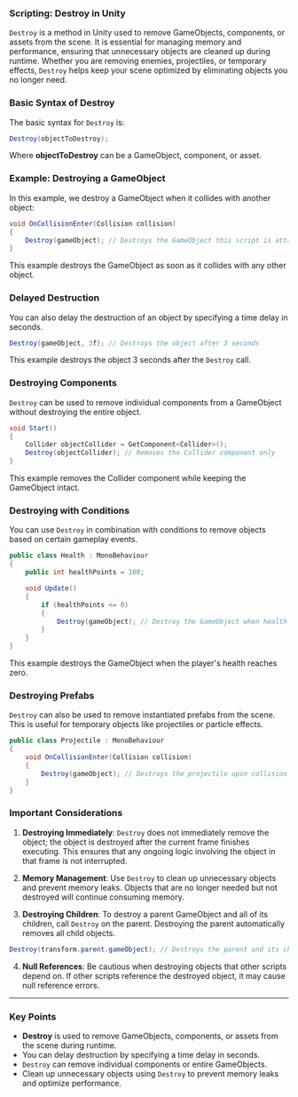 
### Scripting: Destroy in Unity

`Destroy` is a method in Unity used to remove GameObjects, components, or assets from the scene. It is essential for managing memory and performance, ensuring that unnecessary objects are cleaned up during runtime. Whether you are removing enemies, projectiles, or temporary effects, `Destroy` helps keep your scene optimized by eliminating objects you no longer need.

### Basic Syntax of Destroy

The basic syntax for `Destroy` is:

```csharp
Destroy(objectToDestroy);
```

Where **objectToDestroy** can be a GameObject, component, or asset.

### Example: Destroying a GameObject

In this example, we destroy a GameObject when it collides with another object:

```csharp
void OnCollisionEnter(Collision collision)
{
    Destroy(gameObject); // Destroys the GameObject this script is attached to
}
```

This example destroys the GameObject as soon as it collides with any other object.

### Delayed Destruction

You can also delay the destruction of an object by specifying a time delay in seconds.

```csharp
Destroy(gameObject, 3f); // Destroys the object after 3 seconds
```

This example destroys the object 3 seconds after the `Destroy` call.

### Destroying Components

`Destroy` can be used to remove individual components from a GameObject without destroying the entire object.

```csharp
void Start()
{
    Collider objectCollider = GetComponent<Collider>();
    Destroy(objectCollider); // Removes the Collider component only
}
```

This example removes the Collider component while keeping the GameObject intact.

### Destroying with Conditions

You can use `Destroy` in combination with conditions to remove objects based on certain gameplay events.

```csharp
public class Health : MonoBehaviour
{
    public int healthPoints = 100;

    void Update()
    {
        if (healthPoints <= 0)
        {
            Destroy(gameObject); // Destroy the GameObject when health reaches 0
        }
    }
}
```

This example destroys the GameObject when the player's health reaches zero.

### Destroying Prefabs

`Destroy` can also be used to remove instantiated prefabs from the scene. This is useful for temporary objects like projectiles or particle effects.

```csharp
public class Projectile : MonoBehaviour
{
    void OnCollisionEnter(Collision collision)
    {
        Destroy(gameObject); // Destroys the projectile upon collision
    }
}
```

### Important Considerations

1. **Destroying Immediately**: `Destroy` does not immediately remove the object; the object is destroyed after the current frame finishes executing. This ensures that any ongoing logic involving the object in that frame is not interrupted.
   
2. **Memory Management**: Use `Destroy` to clean up unnecessary objects and prevent memory leaks. Objects that are no longer needed but not destroyed will continue consuming memory.

3. **Destroying Children**: To destroy a parent GameObject and all of its children, call `Destroy` on the parent. Destroying the parent automatically removes all child objects.

```csharp
Destroy(transform.parent.gameObject); // Destroys the parent and its children
```

4. **Null References**: Be cautious when destroying objects that other scripts depend on. If other scripts reference the destroyed object, it may cause null reference errors.

---

### Key Points

- **Destroy** is used to remove GameObjects, components, or assets from the scene during runtime.
- You can delay destruction by specifying a time delay in seconds.
- `Destroy` can remove individual components or entire GameObjects.
- Clean up unnecessary objects using `Destroy` to prevent memory leaks and optimize performance.
